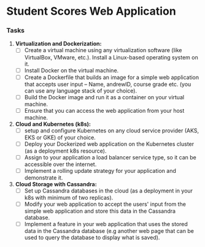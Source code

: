 # Student Scores Web Application

### Tasks
1. **Virtualization and Dockerization:**
    - [ ] Create a virtual machine using any virtualization software (like VirtualBox, VMware, etc.). Install a Linux-based operating system on it.
    - [ ] Install Docker on the virtual machine.
    - [ ] Create a Dockerfile that builds an image for a simple web application     that accepts user input – Name, andrewID, course grade etc. (you can use any language stack of your choice).
    - [ ] Build the Docker image and run it as a container on your virtual machine.
    - [ ] Ensure that you can access the web application from your host machine.
2. **Cloud and Kubernetes (k8s):**
    - [ ] setup and configure Kubernetes on any cloud service provider (AKS, EKS or GKE) of your choice.
    - [ ] Deploy your Dockerized web application on the Kubernetes cluster (as a deployment k8s resource).
    - [ ] Assign to your application a load balancer service type, so it can be accessible over the internet.
    - [ ] Implement a rolling update strategy for your application and demonstrate it.
3. **Cloud Storage with Cassandra:**
    - [ ] Set up Cassandra databases in the cloud (as a deployment in your k8s with minimum of two replicas).
    - [ ] Modify your web application to accept the users' input from the simple web application and store this data in the Cassandra database.
    - [ ] Implement a feature in your web application that uses the stored data in the Cassandra database (e.g another web page that can be used to query the database to display what is saved).
